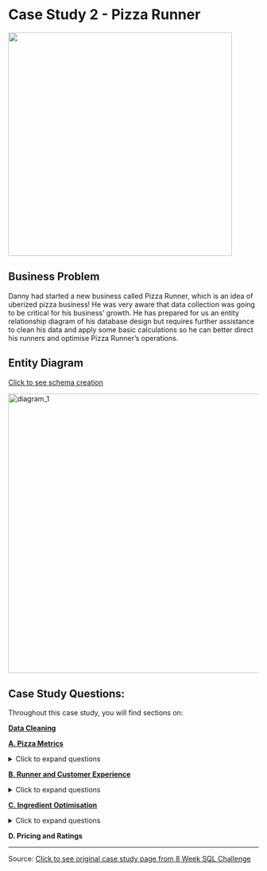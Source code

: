 # Case Study 2 - Pizza Runner

<img src="https://user-images.githubusercontent.com/122411152/213340568-f4c531de-1d97-4bff-8eb8-530cc7100c02.png" width="450" />

## Business Problem
Danny had started a new business called Pizza Runner, which is an idea of uberized pizza business! He was very aware that data collection was going to be critical for his business’ growth. He has prepared for us an entity relationship diagram of his database design but requires further assistance to clean his data and apply some basic calculations so he can better direct his runners and optimise Pizza Runner’s operations.

## Entity Diagram
[Click to see schema creation](00%20SchemaCreation.md)

<img width="563" alt="diagram_1" src="https://user-images.githubusercontent.com/122411152/213341480-0a4f0bd3-6761-4f87-a17e-042f2bee922f.png">

## Case Study Questions:
Throughout this case study, you will find sections on:

**[Data Cleaning](01%20Data%20Cleaning.md)**

**[A. Pizza Metrics](A.%20Pizza%20Metrics.md)**
<details><summary>Click to expand questions</summary>
      
      1. How many pizzas were ordered?
     
      2. How many unique customer orders were made?
     
      3. How many successful orders were delivered by each runner?
     
      4. How many of each type of pizza was delivered?
     
      5. How many Vegetarian and Meatlovers were ordered by each customer?
     
      6. What was the maximum number of pizzas delivered in a single order?
     
      7. For each customer, how many delivered pizzas had at least 1 change and how many had no changes?
     
      8. How many pizzas were delivered that had both exclusions and extras?
     
      9. What was the total volume of pizzas ordered for each hour of the day?
     
      10. What was the volume of orders for each day of the week?
</details>
     
**[B. Runner and Customer Experience](B.%20Runner%20and%20Customer%20Experience.md)**
<details><summary>Click to expand questions</summary>
      
      1. How many runners signed up for each 1 week period? (i.e. week starts 2021-01-01)
     
      2. What was the average time in minutes it took for each runner to arrive at the Pizza Runner HQ to pickup the order?
     
      3. Is there any relationship between the number of pizzas and how long the order takes to prepare?
      
      4. What was the average distance travelled for each customer?
      
      5. What was the difference between the longest and shortest delivery times for all orders?
      
      6. What was the average speed for each runner for each delivery and do you notice any trend for these values?
      
      7. What is the successful delivery percentage for each runner?
</details>


**[C. Ingredient Optimisation](C.%20Ingredient%20Optimisation.md)**
<details><summary>Click to expand questions</summary>
      
      1. What are the standard ingredients for each pizza?
     
      2. What was the most commonly added extra?
     
      3. What was the most common exclusion?
      
      4. Generate an order item for each record in the customers_orders table in the format of one of the following:
            o	Meat Lovers
            o	Meat Lovers - Exclude Beef
            o	Meat Lovers - Extra Bacon
            o	Meat Lovers - Exclude Cheese, Bacon - Extra Mushroom, Peppers
      
      5. Generate an alphabetically ordered comma separated ingredient list for each pizza order from the customer_orders table 
         and add a 2x in front of any relevant ingredients (For example: "Meat Lovers: 2xBacon, Beef, ... , Salami")
      
      6. What is the total quantity of each ingredient used in all delivered pizzas sorted by most frequent first?
</details>

**D. Pricing and Ratings**

<hr>

Source: [Click to see original case study page from 8 Week SQL Challenge](https://8weeksqlchallenge.com/case-study-2)
